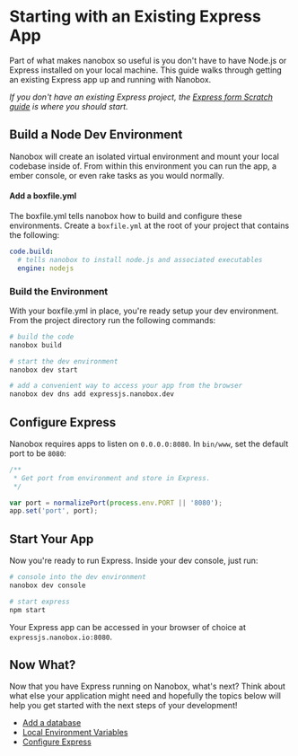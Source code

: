 # Starting with an Existing Express App

Part of what makes nanobox so useful is you don't have to have Node.js or Express installed on your local machine. This guide walks through getting an existing Express app up and running with Nanobox.

*If you don't have an existing Express project, the [Express form Scratch guide](/php/express/getting-started/from-scratch) is where you should start.*

## Build a Node Dev Environment
Nanobox will create an isolated virtual environment and mount your local codebase inside of. From within this environment you can run the app, a ember console, or even rake tasks as you would normally.

#### Add a boxfile.yml
The boxfile.yml tells nanobox how to build and configure these environments. Create a `boxfile.yml` at the root of your project that contains the following:

```yaml
code.build:
  # tells nanobox to install node.js and associated executables
  engine: nodejs
```

### Build the Environment
With your boxfile.yml in place, you're ready setup your dev environment. From the project directory run the following commands:

```bash
# build the code
nanobox build

# start the dev environment
nanobox dev start

# add a convenient way to access your app from the browser
nanobox dev dns add expressjs.nanobox.dev
```

## Configure Express
Nanobox requires apps to listen on `0.0.0.0:8080`. In `bin/www`, set the default port to be `8080`:

```js
/**
 * Get port from environment and store in Express.
 */

var port = normalizePort(process.env.PORT || '8080');
app.set('port', port);
```

## Start Your App
Now you're ready to run Express. Inside your dev console, just run:

```bash
# console into the dev environment
nanobox dev console

# start express
npm start
```

Your Express app can be accessed in your browser of choice at `expressjs.nanobox.io:8080`.

## Now What?
Now that you have Express running on Nanobox, what's next? Think about what else your application might need and hopefully the topics below will help you get started with the next steps of your development!

* [Add a database](/nodejs/express/next-steps/add-a-database)
* [Local Environment Variables](/nodejs/express/next-steps/local-evars)
* [Configure Express](/nodejs/express/production/configure-express)
